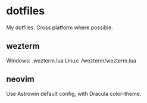 # dotfiles

My dotfiles. Cross platform where possible.

## wezterm

Windows: <homedir>\.wezterm.lua
Linux: <homedir>/wezterm/wezterm.lua

## neovim

Use Astrovim default config, with Dracula color-theme.

